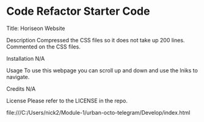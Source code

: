 # Code Refactor Starter Code
Title: Horiseon Website

Description
Compressed the CSS files so it does not take up 200 lines. Commented on the CSS files. 

Installation
N/A

Usage
To use this webpage you can scroll up and down and use the lniks to navigate.

Credits
N/A

License
Please refer to the LICENSE in the repo.

file:///C:/Users/nick2/Module-1/urban-octo-telegram/Develop/index.html
